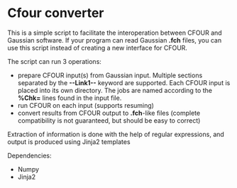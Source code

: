 # Cfour converter
This is a simple script to facilitate the interoperation
between CFOUR and Gaussian software. If your program can read Gaussian
__.fch__ files, you can use this script instead of creating a new
interface for CFOUR.

The script can run 3 operations:
* prepare CFOUR input(s) from Gaussian input. Multiple sections
separated by the __--Link1--__ keyword are supported. Each CFOUR
input is placed into its own directory. The jobs are named
according to the __%Chk=__ lines found in the input file.
* run CFOUR on each input (supports resuming)
* convert results from CFOUR output to __.fch__-like files (complete
compatibility is not guaranteed, but should be easy to correct)

Extraction of information is done with the help of regular expressions,
and output is produced using Jinja2 templates

Dependencies:
* Numpy
* Jinja2
